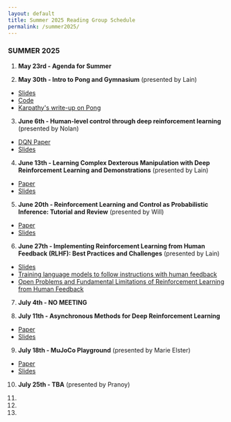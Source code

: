 ```yaml
---
layout: default
title: Summer 2025 Reading Group Schedule
permalink: /summer2025/
---
```


### SUMMER 2025

1) **May 23rd - Agenda for Summer** 

2) **May 30th - Intro to Pong and Gymnasium** (presented by Lain)

* [Slides](https://github.com/sumust/mlreadinggroup/blob/main/Intro%20to%20Pong%2C%20Gym.pdf)
* [Code](https://colab.research.google.com/drive/16_dKbAFmrOyfHyDp9sQkHwVXCQ9BIg_x?usp=sharing)
* [Karpathy's write-up on Pong](https://karpathy.github.io/2016/05/31/rl/)
  
3) **June 6th - Human-level control through deep reinforcement learning** (presented by Nolan)

* [DQN Paper](https://www.nature.com/articles/nature14236)
* [Slides](https://github.com/sumust/mlreadinggroup/blob/main/Deep%20Q-Networks%20Presentation.pdf)

4) **June 13th - Learning Complex Dexterous Manipulation with Deep Reinforcement Learning and Demonstrations** (presented by Lain)
* [Paper](https://arxiv.org/abs/1709.10087)
* [Slides](https://github.com/sumust/mlreadinggroup/blob/main/dexterous%20manipulation.pdf)
  
5) **June 20th - Reinforcement Learning and Control as Probabilistic Inference: Tutorial and Review** (presented by Will)
* [Paper](https://arxiv.org/abs/1805.00909)
* [Slides](https://github.com/sumust/mlreadinggroup/blob/main/TrustRegionMethods.pptx)

6) **June 27th - Implementing Reinforcement Learning from Human Feedback (RLHF): Best Practices and Challenges** (presented by Lain)
* [Slides](https://utexas-my.sharepoint.com/:p:/g/personal/zsm424_my_utexas_edu/EagBBEuFivVBsOtfOTDPtbcBlUpNzgLmjKGZy2XBWMRQCg?e=7fPRYf) 
* [Training language models to follow instructions with human feedback](https://arxiv.org/pdf/2203.02155)
* [Open Problems and Fundamental Limitations of Reinforcement Learning from Human Feedback](https://arxiv.org/pdf/2307.15217)

7) **July 4th - NO MEETING**

8) **July 11th - Asynchronous Methods for Deep Reinforcement Learning**
*  [Paper](https://arxiv.org/pdf/1602.01783)
*  [Slides](https://github.com/sumust/mlreadinggroup/blob/main/AsynchronousRL.pdf)
  
9) **July 18th - MuJoCo Playground** (presented by Marie Elster)
* [Paper](https://arxiv.org/abs/2502.08844)
* [Slides]()
  
10) **July 25th - TBA** (presented by Pranoy)
11) 
12) 


  
13) 

